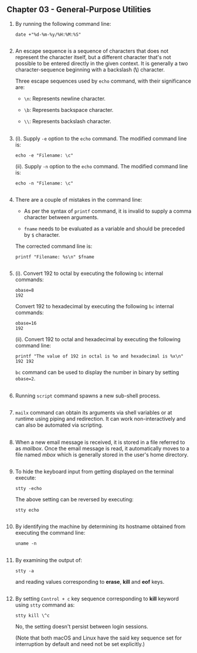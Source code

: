 ##  Chapter 03 - General-Purpose Utilities

01. By running the following command line:

    `date +"%d-%m-%y/%H:%M:%S"`

##

02. An escape sequence is a sequence of characters that does not represent the character itself, but a different character that's not possible to be entered directly in the given context. It is generally a two character-sequence beginning with a backslash (**\\**) character.

    Three escape sequences used by `echo` command, with their significance are:

    -   `\n`: Represents newline character.

    -   `\b`: Represents backspace character.

    -   `\\`: Represents backslash character.

##

03. (i). Supply `-e` option to the `echo` command. The modified command line is:

    `echo -e "Filename: \c"`

    (ii). Supply `-n` option to the `echo` command. The modified command line is:

    `echo -n "Filename: \c"`

##

04. There are a couple of mistakes in the command line:

    -   As per the syntax of `printf` command, it is invalid to supply a comma character between arguments.

    -   `fname` needs to be evaluated as a variable and should be preceded by `$` character.

    The corrected command line is:

    `printf "Filename: %s\n" $fname`

##

05. (i). Convert 192 to octal by executing the following `bc` internal commands:

    `obase=8`
    <br/>
    `192`

    Convert 192 to hexadecimal by executing the following `bc` internal commands:

    `obase=16`
    <br/>
    `192`

    (ii). Convert 192 to octal and hexadecimal by executing the following command line:

    `printf "The value of 192 in octal is %o and hexadecimal is %x\n" 192 192`

    `bc` command can be used to display the number in binary by setting `obase=2`.

##

06. Running `script` command spawns a new sub-shell process.

##

07. `mailx` command can obtain its arguments via shell variables or at runtime using piping and redirection. It can work non-interactively and can also be automated via scripting.

##

08. When a new email message is received, it is stored in a file referred to as _mailbox_. Once the email message is read, it automatically moves to a file named _mbox_ which is generally stored in the user's home directory.

##

09. To hide the keyboard input from getting displayed on the terminal execute:

    `stty -echo`

    The above setting can be reversed by executing:

    `stty echo`

##

10. By identifying the machine by determining its hostname obtained from executing the command line:

    `uname -n`

##

11. By examining the output of:

    `stty -a`

    and reading values corresponding to **erase**, **kill** and **eof** keys.

##

12. By setting `Control + c` key sequence corresponding to **kill** keyword using `stty` command as:

    `stty kill \^c`

    No, the setting doesn't persist between login sessions.

    (Note that both macOS and Linux have the said key sequence set for interruption by default and need not be set explicitly.)

##

